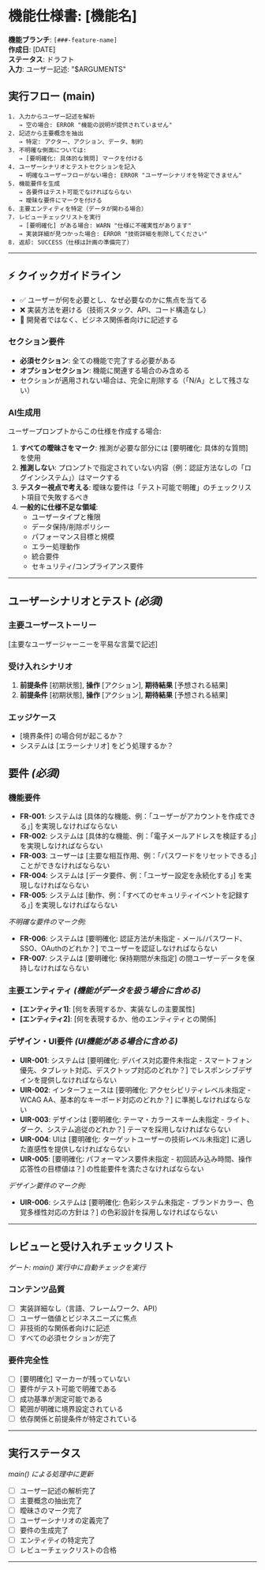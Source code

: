 # 機能仕様書: [機能名]

**機能ブランチ**: `[###-feature-name]`  
**作成日**: [DATE]  
**ステータス**: ドラフト  
**入力**: ユーザー記述: "$ARGUMENTS"

## 実行フロー (main)
```
1. 入力からユーザー記述を解析
   → 空の場合: ERROR "機能の説明が提供されていません"
2. 記述から主要概念を抽出
   → 特定: アクター、アクション、データ、制約
3. 不明確な側面については:
   → [要明確化: 具体的な質問] マークを付ける
4. ユーザーシナリオとテストセクションを記入
   → 明確なユーザーフローがない場合: ERROR "ユーザーシナリオを特定できません"
5. 機能要件を生成
   → 各要件はテスト可能でなければならない
   → 曖昧な要件にマークを付ける
6. 主要エンティティを特定（データが関わる場合）
7. レビューチェックリストを実行
   → [要明確化] がある場合: WARN "仕様に不確実性があります"
   → 実装詳細が見つかった場合: ERROR "技術詳細を削除してください"
8. 返却: SUCCESS（仕様は計画の準備完了）
```

---

## ⚡ クイックガイドライン
- ✅ ユーザーが何を必要とし、なぜ必要なのかに焦点を当てる
- ❌ 実装方法を避ける（技術スタック、API、コード構造なし）
- 👥 開発者ではなく、ビジネス関係者向けに記述する

### セクション要件
- **必須セクション**: 全ての機能で完了する必要がある
- **オプションセクション**: 機能に関連する場合のみ含める
- セクションが適用されない場合は、完全に削除する（「N/A」として残さない）

### AI生成用
ユーザープロンプトからこの仕様を作成する場合:
1. **すべての曖昧さをマーク**: 推測が必要な部分には [要明確化: 具体的な質問] を使用
2. **推測しない**: プロンプトで指定されていない内容（例：認証方法なしの「ログインシステム」）はマークする
3. **テスター視点で考える**: 曖昧な要件は「テスト可能で明確」のチェックリスト項目で失敗するべき
4. **一般的に仕様不足な領域**:
   - ユーザータイプと権限
   - データ保持/削除ポリシー
   - パフォーマンス目標と規模
   - エラー処理動作
   - 統合要件
   - セキュリティ/コンプライアンス要件

---

## ユーザーシナリオとテスト *(必須)*

### 主要ユーザーストーリー
[主要なユーザージャーニーを平易な言葉で記述]

### 受け入れシナリオ
1. **前提条件** [初期状態], **操作** [アクション], **期待結果** [予想される結果]
2. **前提条件** [初期状態], **操作** [アクション], **期待結果** [予想される結果]

### エッジケース
- [境界条件] の場合何が起こるか？
- システムは [エラーシナリオ] をどう処理するか？

## 要件 *(必須)*

### 機能要件
- **FR-001**: システムは [具体的な機能、例：「ユーザーがアカウントを作成できる」] を実現しなければならない
- **FR-002**: システムは [具体的な機能、例：「電子メールアドレスを検証する」] を実現しなければならない
- **FR-003**: ユーザーは [主要な相互作用、例：「パスワードをリセットできる」] ことができなければならない
- **FR-004**: システムは [データ要件、例：「ユーザー設定を永続化する」] を実現しなければならない
- **FR-005**: システムは [動作、例：「すべてのセキュリティイベントを記録する」] を実現しなければならない

*不明確な要件のマーク例:*
- **FR-006**: システムは [要明確化: 認証方法が未指定 - メール/パスワード、SSO、OAuthのどれか？] でユーザーを認証しなければならない
- **FR-007**: システムは [要明確化: 保持期間が未指定] の間ユーザーデータを保持しなければならない

### 主要エンティティ *(機能がデータを扱う場合に含める)*
- **[エンティティ1]**: [何を表現するか、実装なしの主要属性]
- **[エンティティ2]**: [何を表現するか、他のエンティティとの関係]

### デザイン・UI要件 *(UI機能がある場合に含める)*
- **UIR-001**: システムは [要明確化: デバイス対応要件未指定 - スマートフォン優先、タブレット対応、デスクトップ対応のどれか？] でレスポンシブデザインを提供しなければならない
- **UIR-002**: インターフェースは [要明確化: アクセシビリティレベル未指定 - WCAG AA、基本的なキーボード対応のどれか？] に準拠しなければならない
- **UIR-003**: デザインは [要明確化: テーマ・カラースキーム未指定 - ライト、ダーク、システム追従のどれか？] テーマを採用しなければならない
- **UIR-004**: UIは [要明確化: ターゲットユーザーの技術レベル未指定] に適した直感性を提供しなければならない
- **UIR-005**: [要明確化: パフォーマンス要件未指定 - 初回読み込み時間、操作応答性の目標値は？] の性能要件を満たさなければならない

*デザイン要件のマーク例:*
- **UIR-006**: システムは [要明確化: 色彩システム未指定 - ブランドカラー、色覚多様性対応の方針は？] の色彩設計を採用しなければならない

---

## レビューと受け入れチェックリスト
*ゲート: main() 実行中に自動チェックを実行*

### コンテンツ品質
- [ ] 実装詳細なし（言語、フレームワーク、API）
- [ ] ユーザー価値とビジネスニーズに焦点
- [ ] 非技術的な関係者向けに記述
- [ ] すべての必須セクションが完了

### 要件完全性
- [ ] [要明確化] マーカーが残っていない
- [ ] 要件がテスト可能で明確である
- [ ] 成功基準が測定可能である
- [ ] 範囲が明確に境界設定されている
- [ ] 依存関係と前提条件が特定されている

---

## 実行ステータス
*main() による処理中に更新*

- [ ] ユーザー記述の解析完了
- [ ] 主要概念の抽出完了
- [ ] 曖昧さのマーク完了
- [ ] ユーザーシナリオの定義完了
- [ ] 要件の生成完了
- [ ] エンティティの特定完了
- [ ] レビューチェックリストの合格

---
